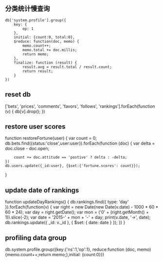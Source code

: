 ## 分类统计慢查询
```
db['system.profile'].group({
    key: {
        op: 1
    },
    initial: {count:0, total:0},
    $reduce: function(doc, memo) {
        memo.count++;
        memo.total += doc.millis;
        return memo;
    },
    finalize: function (result) {
        result.avg = result.total / result.count;
        return result;
    }
})
```

## reset db
['bets', 'prices', 'comments', 'favors', 'follows', 'rankings'].forEach(function (v) {
    db[v].drop();
})

## restore user scores
function restoreFortune(user) {
    var count = 0;
    db.bets.find({status:'close',user:user}).forEach(function (doc) {
        var delta = doc.close - doc.open;

        count += doc.attitude == 'postive' ? delta : -delta;
    })
    db.users.update({_id:user}, {$set:{'fortune.scores': count}});
}

## update date of rankings
function updateDayRankings() {
    db.rankings.find({
        type: 'day'
    }).forEach(function(v) {
        var right = new Date(new Date(v.date) - 1000 * 60 * 60 * 24);
        var day = right.getDate();
        var mon = ('0' + (right.getMonth() + 1)).slice(-2);
        var date = '2015-' + mon + '-' + day;
        print(v.date, '->', date);
        db.rankings.update({
            _id: v._id
        }, {
            $set: {
                date: date
            }
        });
    })
}

## profiling data group
db.system.profile.group({key:{'ns':1,'op':1}, reduce:function (doc, memo) {memo.count++;return memo;},initial: {count:0}})

